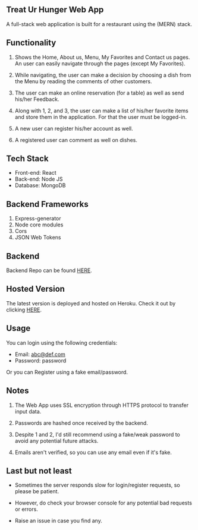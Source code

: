 ## Treat Ur Hunger Web App

A full-stack web application is built for a restaurant using the (MERN) stack.

## Functionality

1. Shows the Home, About us, Menu, My Favorites and Contact us pages. An user can easily navigate through the pages (except My Favorites).

2. While navigating, the user can make a decision by choosing a dish from the Menu by reading the comments of other customers.

3. The user can make an online reservation (for a table) as well as send his/her Feedback.

4. Along with 1, 2, and 3, the user can make a list of his/her favorite items and store them in the application. For that the user must be logged-in.

5. A new user can register his/her account as well.

6. A registered user can comment as well on dishes.

## Tech Stack

- Front-end: React
- Back-end: Node JS
- Database: MongoDB

## Backend Frameworks

1. Express-generator
2. Node core modules
3. Cors
4. JSON Web Tokens

## Backend

Backend Repo can be found [HERE](https://github.com/aripan/treatUrHunger_Backend).

## Hosted Version

The latest version is deployed and hosted on Heroku. Check it out by clicking [HERE](www.example.com).

## Usage

You can login using the following credentials:

- Email: abc@def.com
- Password: password

Or you can Register using a fake email/password.

## Notes

1. The Web App uses SSL encryption through HTTPS protocol to transfer input data.

2. Passwords are hashed once received by the backend.

3. Despite 1 and 2, I'd still recommend using a fake/weak password to avoid any potential future attacks.

4. Emails aren't verified, so you can use any email even if it's fake.

## Last but not least

- Sometimes the server responds slow for login/register requests, so please be patient.

- However, do check your browser console for any potential bad requests or errors.

- Raise an issue in case you find any.
